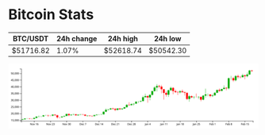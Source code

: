 # Bitcoin Stats

BTC/USDT|24h change|24h high|24h low|
|---|---|---|---|
|$51716.82|1.07%|$52618.74|$50542.30|

<img src="./chart.svg">
